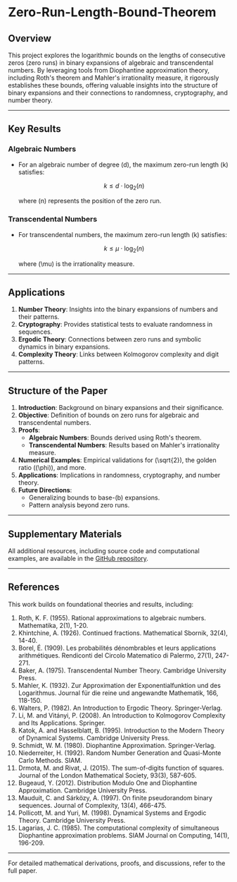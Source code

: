 # Zero-Run-Length-Bound-Theorem

## Overview

This project explores the logarithmic bounds on the lengths of consecutive zeros (zero runs) in binary expansions of algebraic and transcendental numbers. By leveraging tools from Diophantine approximation theory, including Roth's theorem and Mahler's irrationality measure, it rigorously establishes these bounds, offering valuable insights into the structure of binary expansions and their connections to randomness, cryptography, and number theory.

---

## Key Results

### Algebraic Numbers
- For an algebraic number of degree \(d\), the maximum zero-run length \(k\) satisfies:
  ```math
  k \leq d \cdot \log_2(n)
  ```
  where \(n\) represents the position of the zero run.

### Transcendental Numbers
- For transcendental numbers, the maximum zero-run length \(k\) satisfies:
  ```math
  k \leq \mu \cdot \log_2(n)
  ```
  where \(\mu\) is the irrationality measure.

---

## Applications

1. **Number Theory**: Insights into the binary expansions of numbers and their patterns.
2. **Cryptography**: Provides statistical tests to evaluate randomness in sequences.
3. **Ergodic Theory**: Connections between zero runs and symbolic dynamics in binary expansions.
4. **Complexity Theory**: Links between Kolmogorov complexity and digit patterns.

---

## Structure of the Paper

1. **Introduction**: Background on binary expansions and their significance.
2. **Objective**: Definition of bounds on zero runs for algebraic and transcendental numbers.
3. **Proofs**:
   - **Algebraic Numbers**: Bounds derived using Roth's theorem.
   - **Transcendental Numbers**: Results based on Mahler's irrationality measure.
4. **Numerical Examples**: Empirical validations for \(\sqrt{2}\), the golden ratio (\(\phi\)), and more.
5. **Applications**: Implications in randomness, cryptography, and number theory.
6. **Future Directions**:
   - Generalizing bounds to base-\(b\) expansions.
   - Pattern analysis beyond zero runs.

---

## Supplementary Materials

All additional resources, including source code and computational examples, are available in the [GitHub repository](https://github.com/DJ-Greenwood/Zero-Run-Length-Bound-Theorem).

---

## References

This work builds on foundational theories and results, including:

1. Roth, K. F. (1955). Rational approximations to algebraic numbers. Mathematika, 2(1), 1-20.
2. Khintchine, A. (1926). Continued fractions. Mathematical Sbornik, 32(4), 14-40.
3. Borel, É. (1909). Les probabilités dénombrables et leurs applications arithmétiques. Rendiconti del Circolo Matematico di Palermo, 27(1), 247-271.
4. Baker, A. (1975). Transcendental Number Theory. Cambridge University Press.
5. Mahler, K. (1932). Zur Approximation der Exponentialfunktion und des Logarithmus. Journal für die reine und angewandte Mathematik, 166, 118-150.
6. Walters, P. (1982). An Introduction to Ergodic Theory. Springer-Verlag.
7. Li, M. and Vitányi, P. (2008). An Introduction to Kolmogorov Complexity and Its Applications. Springer.
8. Katok, A. and Hasselblatt, B. (1995). Introduction to the Modern Theory of Dynamical Systems. Cambridge University Press.
9. Schmidt, W. M. (1980). Diophantine Approximation. Springer-Verlag.
10. Niederreiter, H. (1992). Random Number Generation and Quasi-Monte Carlo Methods. SIAM.
11. Drmota, M. and Rivat, J. (2015). The sum-of-digits function of squares. Journal of the London Mathematical Society, 93(3), 587-605.
12. Bugeaud, Y. (2012). Distribution Modulo One and Diophantine Approximation. Cambridge University Press.
13. Mauduit, C. and Sárközy, A. (1997). On finite pseudorandom binary sequences. Journal of Complexity, 13(4), 466-475.
14. Pollicott, M. and Yuri, M. (1998). Dynamical Systems and Ergodic Theory. Cambridge University Press.
15. Lagarias, J. C. (1985). The computational complexity of simultaneous Diophantine approximation problems. SIAM Journal on Computing, 14(1), 196-209.

---

For detailed mathematical derivations, proofs, and discussions, refer to the full paper.

